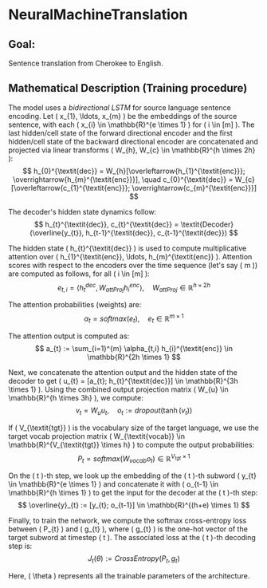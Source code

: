 # NeuralMachineTranslation

## Goal:
Sentence translation from Cherokee to English.

## Mathematical Description (Training procedure)

The model uses a *bidirectional LSTM* for source language sentence encoding. Let \( x_{1}, \ldots, x_{m} \) be the embeddings of the source sentence, with each \( x_{i} \in \mathbb{R}^{e \times 1} \) for \( i \in [m] \). The last hidden/cell state of the forward directional encoder and the first hidden/cell state of the backward directional encoder are concatenated and projected via linear transforms \( W_{h}, W_{c} \in \mathbb{R}^{h \times 2h} \):
$$
h_{0}^{\textit{dec}} = W_{h}[\overleftarrow{h_{1}^{\textit{enc}}}; \overrightarrow{h_{m}^{\textit{enc}}}], \quad 
c_{0}^{\textit{dec}} = W_{c}[\overleftarrow{c_{1}^{\textit{enc}}}; \overrightarrow{c_{m}^{\textit{enc}}}]
$$

The decoder's hidden state dynamics follow:
$$
h_{t}^{\textit{dec}}, c_{t}^{\textit{dec}} = \textit{Decoder}(\overline{y_{t}}, h_{t-1}^{\textit{dec}}, c_{t-1}^{\textit{dec}})
$$

The hidden state \( h_{t}^{\textit{dec}} \) is used to compute multiplicative attention over \( h_{1}^{\textit{enc}}, \ldots, h_{m}^{\textit{enc}} \). Attention scores with respect to the encoders over the time sequence (let's say \( m \)) are computed as follows, for all \( i \in [m] \):
$$
e_{t,i} = \langle h_{t}^{\textit{dec}}, W_{\textit{attProj}} h_{i}^{\textit{enc}} \rangle, \quad W_{\textit{attProj}} \in \mathbb{R}^{h \times 2h}
$$

The attention probabilities (weights) are:
$$
\alpha_{t} = \textit{softmax}(e_{t}), \quad e_{t} \in \mathbb{R}^{m \times 1}
$$

The attention output is computed as:
$$
a_{t} := \sum_{i=1}^{m} \alpha_{t,i} h_{i}^{\textit{enc}} \in \mathbb{R}^{2h \times 1}
$$

Next, we concatenate the attention output and the hidden state of the decoder to get \( u_{t} = [a_{t}; h_{t}^{\textit{dec}}] \in \mathbb{R}^{3h \times 1} \). Using the combined output projection matrix \( W_{u} \in \mathbb{R}^{h \times 3h} \), we compute:
$$
v_{t} = W_{u} u_{t}, \quad o_{t} := \textit{dropout} \big(\tanh(v_{t}) \big)
$$

If \( V_{\textit{tgt}} \) is the vocabulary size of the target language, we use the target vocab projection matrix \( W_{\textit{vocab}} \in \mathbb{R}^{V_{\textit{tgt}} \times h} \) to compute the output probabilities:
$$
P_{t} = \textit{softmax}(W_{\textit{vocab}} o_{t}) \in \mathbb{R}^{V_{\textit{tgt}} \times 1}
$$

On the \( t \)-th step, we look up the embedding of the \( t \)-th subword \( y_{t} \in \mathbb{R}^{e \times 1} \) and concatenate it with \( o_{t-1} \in \mathbb{R}^{h \times 1} \) to get the input for the decoder at the \( t \)-th step:
$$
\overline{y}_{t} := [y_{t}; o_{t-1}] \in \mathbb{R}^{(h+e) \times 1}
$$

Finally, to train the network, we compute the softmax cross-entropy loss between \( P_{t} \) and \( g_{t} \), where \( g_{t} \) is the one-hot vector of the target subword at timestep \( t \). The associated loss at the \( t \)-th decoding step is:
$$
J_{t}(\theta) := \textit{CrossEntropy}(P_{t}, g_{t})
$$

Here, \( \theta \) represents all the trainable parameters of the architecture.
